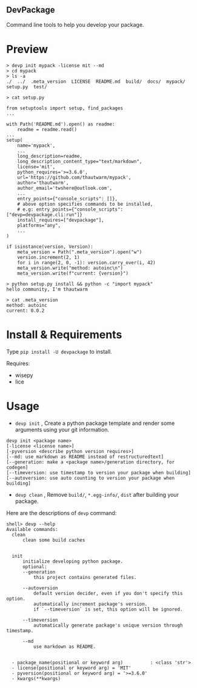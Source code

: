 ## DevPackage

Command line tools to help you develop your package.


# Preview

```
> devp init mypack -license mit --md 
> cd mypack
> ls -a
./  ../  .meta_version  LICENSE  README.md  build/  docs/  mypack/  setup.py  test/

> cat setup.py

from setuptools import setup, find_packages
...

with Path('README.md').open() as readme:
    readme = readme.read()
...
setup(
    name='mypack',
    ...
    long_description=readme,
    long_description_content_type="text/markdown",
    license='mit',
    python_requires='>=3.6.0',
    url='https://github.com/thautwarm/mypack',
    author='thautwarm',
    author_email='twshere@outlook.com',
    ...
    entry_points={"console_scripts": []},
    # above option specifies commands to be installed,
    # e.g: entry_points={"console_scripts": ["devp=devpackage.cli:run"]}
    install_requires=["devpackage"],
    platforms="any",
    ...
)

if isinstance(version, Version):
    meta_version = Path(".meta_version").open("w")
    version.increment(2, 1)
    for i in range(2, 0, -1): version.carry_over(i, 42)
    meta_version.write("method: autoinc\n")
    meta_version.write(f"current: {version}")

> python setup.py install && python -c "import mypack"
hello community, I'm thautwarm

> cat .meta_version
method: autoinc
current: 0.0.2

```

# Install & Requirements

Type `pip install -U devpackage` to install.  

Requires:
- wisepy
- lice

# Usage

- `devp init` , Create a python package template and render some arguments using your git information.


```
devp init <package name>
[-license <license name>]
[-pyversion <describe python version requires>]
[--md: use markdown as README instead of restructuredtext]
[--generation: make a <package name>/generation directory, for codegen]
[--timeversion: use timestamp to version your package when building]
[--autoversion: use auto counting to version your package when building]
```


- `devp clean` , Remove `build/`, `*.egg-info/`, `dist` after building your package.


Here are the descriptions of `devp` command:

```
shell> devp --help 
Available commands:
  clean
      clean some build caches


  init
      initialize developing python package.
      optional:
      --generation
          this project contains generated files.

      --autoversion
          default version decider, even if you don't specify this option.
          automatically increment package's version.
          if `--timeversion` is set, this option will be ignored.

      --timeversion
          automatically generate package's unique version through timestamp.

      --md
          use markdown as README.


  - package_name(positional or keyword arg)          : <class 'str'>
  - license(positional or keyword arg) = 'MIT'
  - pyversion(positional or keyword arg) = '>=3.6.0'
  - kwargs(**kwargs)

```